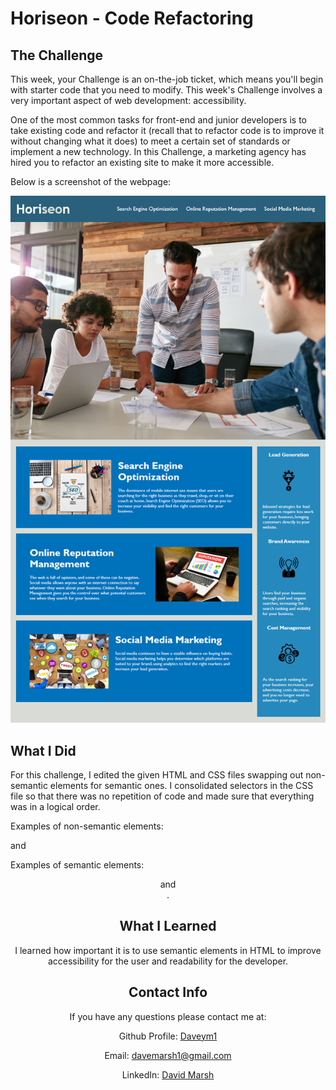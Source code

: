 # Horiseon - Code Refactoring



## The Challenge

This week, your Challenge is an on-the-job ticket, which means you'll begin with starter code that you need to modify. This week's Challenge involves a very important aspect of web development: accessibility.

One of the most common tasks for front-end and junior developers is to take existing code and refactor it (recall that to refactor code is to improve it without changing what it does) to meet a certain set of standards or implement a new technology. In this Challenge, a marketing agency has hired you to refactor an existing site to make it more accessible.
 
 Below is a screenshot of the webpage:

![](assets/images/01-html-css-git-challenge-demo.png)

## What I Did

For this challenge, I edited the given HTML and CSS files swapping out non-semantic elements for semantic ones. I consolidated selectors in the CSS file so that there was no repetition of code and made sure that everything was in a logical order.

Examples of non-semantic elements: <div> and <span>

Examples of semantic elements: <header> and <section>.

## What I Learned

I learned how important it is to use semantic elements in HTML to improve accessibility for the user and readability for the developer.

## Contact Info

If you have any questions please contact me at:

 Github Profile: [Daveym1 ](https://github.com/Daveym1)  

  Email:  [davemarsh1@gmail.com](mailto:davemarsh1@gmail.com)

  LinkedIn: [David Marsh](https://www.linkedin.com/in/davidmarshwriter/)

